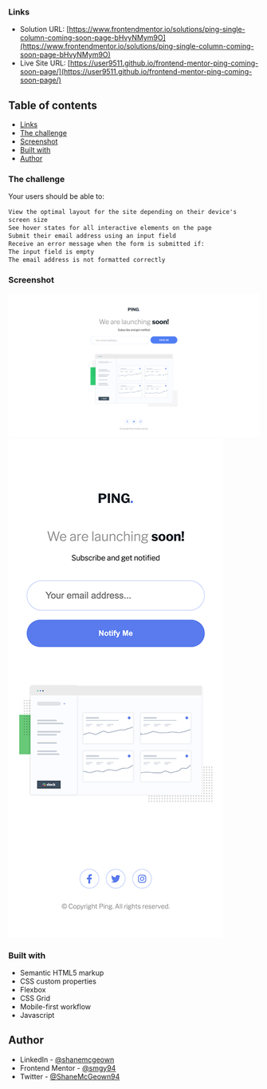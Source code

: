 ### Links

- Solution URL: [https://www.frontendmentor.io/solutions/ping-single-column-coming-soon-page-bHvyNMym9O](https://www.frontendmentor.io/solutions/ping-single-column-coming-soon-page-bHvyNMym9O)
- Live Site URL: [https://user9511.github.io/frontend-mentor-ping-coming-soon-page/](https://user9511.github.io/frontend-mentor-ping-coming-soon-page/)

## Table of contents

- [Links](#links)
- [The challenge](#the-challenge)
- [Screenshot](#screenshot)
- [Built with](#built-with)
- [Author](#author)

### The challenge

Your users should be able to:

    View the optimal layout for the site depending on their device's screen size
    See hover states for all interactive elements on the page
    Submit their email address using an input field
    Receive an error message when the form is submitted if:
    The input field is empty
    The email address is not formatted correctly

### Screenshot

![](./design/screenshot-01.png)
![](./design/screenshot-02.png)

### Built with

- Semantic HTML5 markup
- CSS custom properties
- Flexbox
- CSS Grid
- Mobile-first workflow
- Javascript

## Author

- LinkedIn - [@shanemcgeown](https://www.linkedin.com/in/shanemcgeown/)
- Frontend Mentor - [@smgy94](https://www.frontendmentor.io/profile/Smgy94)
- Twitter - [@ShaneMcGeown94](https://twitter.com/ShaneMcGeown94)
